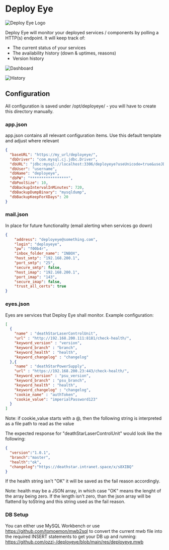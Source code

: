 # Deploy Eye
![Deploy Eye Logo](https://i.imgur.com/4C2dZEa.png)

Deploy Eye will monitor your deployed services / components by polling a HTTP(s) endpoint.
It will keep track of:
- The current status of your services
- The availability history (down & uptimes, reasons)
- Version history

![Dashboard](https://i.imgur.com/HbC0T1T.png)

![History](https://i.imgur.com/lHvbHiu.png)



## Configuration
All configuration is saved under /opt/deployeye/ - you will have to create this directory manually.

### app.json
app.json contains all relevant configuration items.
Use this default template and adjust where relevant
```json
{
  "baseURL": "https://my_url/deployeye/",
  "dbDriver": "com.mysql.cj.jdbc.Driver",
  "dbURL": "jdbc:mysql://localhost:3306/deployeye?useUnicode=true&useJDBCCompliantTimezoneShift=true&useLegacyDatetimeCode=false&serverTimezone=Europe/Zurich&autoReconnect=true&autoReconnectForPools=true&reconnectAtTxEnd=true&sessionVariables=sql_mode=''",
  "dbUser": "username",
  "dbName": "deployeye",
  "dbPW": "*****************",
  "dbPoolSize": 10,
  "dbBackupIntervalInMinutes": 720,
  "dbBackupDumpBinary": "mysqldump",
  "dbBackupKeepForXDays": 20
}
```

### mail.json
In place for future functionality (email alerting when services go down)
```json
{
    "address": "deployeye@something.com",
    "login": "deployeye",
    "pw": "f00b4r",
    "inbox_folder_name": "INBOX",
    "host_smtp": "192.168.200.1",
    "port_smtp": "25",
    "secure_smtp": false,
    "host_imap": "192.168.200.1",
    "port_imap": "143",
    "secure_imap": false,
    "trust_all_certs": true
}
```

### eyes.json
Eyes are services that Deploy Eye shall monitor.
Example configuration:
``` json
[
  {
    "name" : "deathStarLaserControlUnit",
    "url" : "http://192.168.200.111:8181/check-health/",
    "keyword_version" : "version",
    "keyword_branch" : "branch",
    "keyword_health" : "health",
    "keyword_changelog" : "changelog"
  },{
    "name" : "deathStarPowerSupply",
    "url" : "https://192.168.200.23:443/check-health/",
    "keyword_version" : "psu_version",
    "keyword_branch" : "psu_branch",
    "keyword_health" : "health",
    "keyword_changelog" : "changelog",
    "cookie_name" : "authToken",
    "cookie_value": "imperialPassword123"
  }
]
```
Note: if cookie_value starts with a @, then the following string is interpreted as a file path to read as the value

The expected response for "deathStarLaserControlUnit" would look like the following:
```json
{
  "version":"1.0.1",
  "branch":"master",
  "health":"ok",
  "changelog":"https://deathstar.intranet.space/x/s8XIBQ"
}
```
If the health string isn't "OK" it will be saved as the fail reason accordingly.

Note: health may be a JSON array, in which case "OK" means the lenght of the array being zero. If the length isn't zero, than the json array will be flattend by toString and this string used as the fail reason.

### DB Setup
You can either use MySQL Workbench or use https://github.com/tomoemon/mwb2sql to convert the current mwb file into the required INSERT statements to get your DB up and running:
https://github.com/ozzi-/deployeye/blob/main/res/deployeye.mwb

